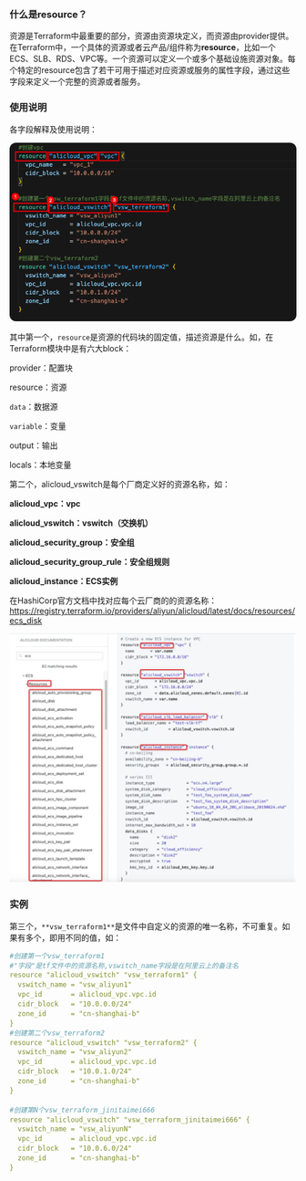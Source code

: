 

### 什么是resource？

资源是Terraform中最重要的部分，资源由资源块定义，而资源由provider提供。在Terraform中，一个具体的资源或者云产品/组件称为**resource**，比如一个ECS、SLB、RDS、VPC等。一个资源可以定义一个或多个基础设施资源对象。每个特定的resource包含了若干可用于描述对应资源或服务的属性字段，通过这些字段来定义一个完整的资源或者服务。





### 使用说明

各字段解释及使用说明：

![img](resource.assets/1668150433844-c8685693-3256-4cc1-b344-8cc924206223.png)

其中第一个，`resource`是资源的代码块的固定值，描述资源是什么。如，在Terraform模块中是有六大block：

provider：配置块

resource：资源

`data`：数据源

`variable`：变量

output：输出

locals：本地变量



第二个，alicloud_vswitch是每个厂商定义好的资源名称，如：

**alicloud_vpc：vpc**

**alicloud_vswitch：vswitch（交换机）**

**alicloud_security_group：安全组**

**alicloud_security_group_rule：安全组规则**

**alicloud_instance：ECS实例**





在HashiCorp官方文档中找对应每个云厂商的的资源名称：https://registry.terraform.io/providers/aliyun/alicloud/latest/docs/resources/ecs_disk

![image.png](resource.assets/1668149320948-bda02946-1fa9-4e49-ae0a-8224590698ba.png)





### 实例

第三个，`**vsw_terraform1**`是文件中自定义的资源的唯一名称，不可重复。如果有多个，即用不同的值，如：

```yaml
#创建第一个vsw_terraform1
#"字段"是tf文件中的资源名称,vswitch_name字段是在阿里云上的备注名
resource "alicloud_vswitch" "vsw_terraform1" {
  vswitch_name = "vsw_aliyun1"
  vpc_id       = alicloud_vpc.vpc.id
  cidr_block   = "10.0.0.0/24"
  zone_id      = "cn-shanghai-b"
}
#创建第二个vsw_terraform2
resource "alicloud_vswitch" "vsw_terraform2" {
  vswitch_name = "vsw_aliyun2"
  vpc_id       = alicloud_vpc.vpc.id
  cidr_block   = "10.0.1.0/24"
  zone_id      = "cn-shanghai-b"
}

#创建第N个vsw_terraform_jinitaimei666
resource "alicloud_vswitch" "vsw_terraform_jinitaimei666" {
  vswitch_name = "vsw_aliyunN"
  vpc_id       = alicloud_vpc.vpc.id
  cidr_block   = "10.0.6.0/24"
  zone_id      = "cn-shanghai-b"
}
```

